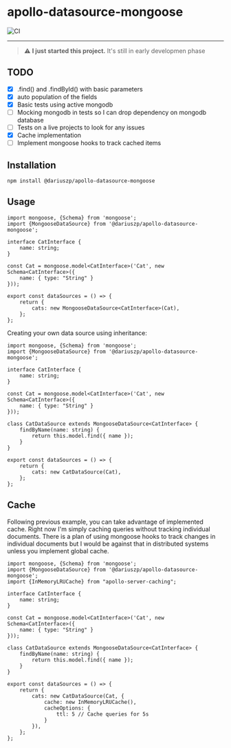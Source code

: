# apollo-datasource-mongoose

![CI](https://github.com/madman-labs/apollo-datasource-mongoose/actions/workflows/ci.yml/badge.svg?branch=main)

---

> :warning: **I just started this project.** It's still in early developmen phase

## TODO

- [x] .find() and .findById() with basic parameters
- [x] auto population of the fields
- [x] Basic tests using active mongodb
- [ ] Mocking mongodb in tests so I can drop dependency on mongodb database
- [ ] Tests on a live projects to look for any issues
- [x] Cache implementation
- [ ] Implement mongoose hooks to track cached items

## Installation

```
npm install @dariuszp/apollo-datasource-mongoose
```

## Usage

```
import mongoose, {Schema} from 'mongoose';
import {MongooseDataSource} from '@dariuszp/apollo-datasource-mongoose';

interface CatInterface {
    name: string;
}

const Cat = mongoose.model<CatInterface>('Cat', new Schema<CatInterface>({
    name: { type: "String" }
}));

export const dataSources = () => {
    return {
        cats: new MongooseDataSource<CatInterface>(Cat),
    };
};
```

Creating your own data source using inheritance:

```
import mongoose, {Schema} from 'mongoose';
import {MongooseDataSource} from '@dariuszp/apollo-datasource-mongoose';

interface CatInterface {
    name: string;
}

const Cat = mongoose.model<CatInterface>('Cat', new Schema<CatInterface>({
    name: { type: "String" }
}));

class CatDataSource extends MongooseDataSource<CatInterface> {
    findByName(name: string) {
        return this.model.find({ name });
    }
}

export const dataSources = () => {
    return {
        cats: new CatDataSource(Cat),
    };
};
```

## Cache

Following previous example, you can take advantage of implemented cache. Right now I'm simply caching queries without tracking individual documents. There is a plan of using mongoose hooks to track changes in individual documents but I would be against that in distributed systems unless you implement global cache.

```
import mongoose, {Schema} from 'mongoose';
import {MongooseDataSource} from '@dariuszp/apollo-datasource-mongoose';
import {InMemoryLRUCache} from "apollo-server-caching";

interface CatInterface {
    name: string;
}

const Cat = mongoose.model<CatInterface>('Cat', new Schema<CatInterface>({
    name: { type: "String" }
}));

class CatDataSource extends MongooseDataSource<CatInterface> {
    findByName(name: string) {
        return this.model.find({ name });
    }
}

export const dataSources = () => {
    return {
        cats: new CatDataSource(Cat, {
            cache: new InMemoryLRUCache(),
            cacheOptions: {
                ttl: 5 // Cache queries for 5s
            }
        }),
    };
};
```